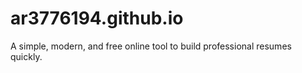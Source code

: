 # ar3776194.github.io
A simple, modern, and free online tool to build professional resumes quickly. 
